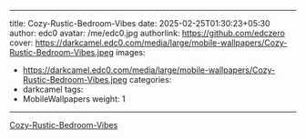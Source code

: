 
---
title: Cozy-Rustic-Bedroom-Vibes
date: 2025-02-25T01:30:23+05:30
author: edc0
avatar: /me/edc0.jpg
authorlink: https://github.com/edczero
cover: https://darkcamel.edc0.com/media/large/mobile-wallpapers/Cozy-Rustic-Bedroom-Vibes.jpeg
images:
   - https://darkcamel.edc0.com/media/large/mobile-wallpapers/Cozy-Rustic-Bedroom-Vibes.jpeg
categories:
  - darkcamel
tags:
  - MobileWallpapers
weight: 1
---

<!--more-->

[Cozy-Rustic-Bedroom-Vibes](https://darkcamel.edc0.com/media/original/mobile-wallpapers/Cozy-Rustic-Bedroom-Vibes.jpeg)

	
